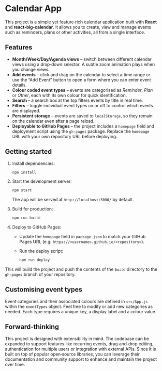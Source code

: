 # Calendar App

This project is a simple yet feature‑rich calendar application built with **React** and **react‑big‑calendar**.  It allows you to create, view and manage events such as reminders, plans or other activities, all from a single interface.

## Features

* **Month/Week/Day/Agenda views** – switch between different calendar views using a drop‑down selector.  A subtle zoom animation plays when you change views.
* **Add events** – click and drag on the calendar to select a time range or use the “Add Event” button to open a form where you can enter event details.
* **Colour coded event types** – events are categorised as _Reminder_, _Plan_ or _Other_, each with its own colour for quick identification.
* **Search** – a search box at the top filters events by title in real time.
* **Filters** – toggle individual event types on or off to control which events are displayed.
* **Persistent storage** – events are saved to `localStorage`, so they remain on the calendar even after a page reload.
* **Deployable to GitHub Pages** – the project includes a `homepage` field and deployment script using the `gh‑pages` package.  Replace the `homepage` URL with your own repository URL before deploying.

## Getting started

1. Install dependencies:

   ```bash
   npm install
   ```

2. Start the development server:

   ```bash
   npm start
   ```

   The app will be served at `http://localhost:3000/` by default.

3. Build for production:

   ```bash
   npm run build
   ```

4. Deploy to GitHub Pages:

   * Update the `homepage` field in `package.json` to match your GitHub Pages URL (e.g. `https://<username>.github.io/<repository>`).
   * Run the deploy script:

     ```bash
     npm run deploy
     ```

This will build the project and push the contents of the `build` directory to the `gh‑pages` branch of your repository.

## Customising event types

Event categories and their associated colours are defined in `src/App.js` within the `eventTypes` object.  Feel free to modify or add new categories as needed.  Each type requires a unique key, a display label and a colour value.

## Forward‑thinking

This project is designed with extensibility in mind.  The codebase can be expanded to support features like recurring events, drag‑and‑drop editing, authentication for multiple users or integration with external APIs.  Since it is built on top of popular open‑source libraries, you can leverage their documentation and community support to enhance and maintain the project over time.